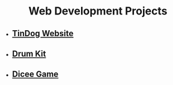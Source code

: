<h1 align="center"> Web Development Projects</h1>

<ul>
  <li><h2><a target="_blank" href="https://raw.githack.com/jungheeyu/web-development/main/TinDog/index.html">TinDog Website</a></h2></li>
  <li><h2><a target="_blank" href="https://raw.githack.com/jungheeyu/web-development/main/Drum%20Kit/index.html">Drum Kit</a></h2></li>
  <li><h2><a target="_blank" href="https://raw.githack.com/jungheeyu/web-development/main/Dicee/dicee.html">Dicee Game</a></h2></li>
</ul>
